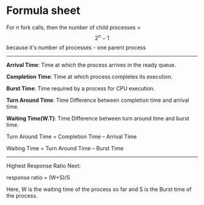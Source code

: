 # Formula sheet

For n fork calls, then the number of child processes = $$2^n - 1$$
because it's number of processes - one parent process

------
**Arrival Time**: Time at which the process arrives in the ready queue.

**Completion Time**: Time at which process completes its execution.

**Burst Time**: Time required by a process for CPU execution.

**Turn Around Time**: Time Difference between completion time and arrival time.

**Waiting Time(W.T)**: Time Difference between turn around time and burst time.

Turn Around Time = Completion Time  –  Arrival Time

Waiting Time = Turn Around Time  –  Burst Time

---

Highest Response Ratio Next:

response ratio = (W+S)/S

Here, W is the waiting time of the process so far and S is the Burst time of the process.